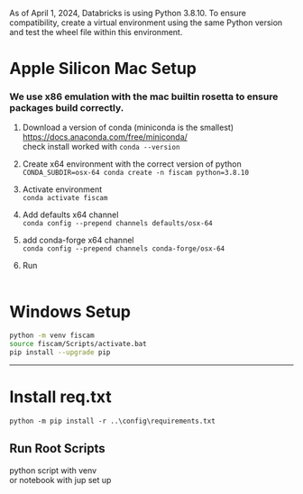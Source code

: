 As of April 1, 2024, Databricks is using Python 3.8.10. To ensure compatibility, create a virtual environment using the same Python version and test the wheel file within this environment.

# Apple Silicon Mac Setup
### We use x86 emulation with the mac builtin rosetta to ensure packages build correctly.

1. Download a version of conda (miniconda is the smallest) https://docs.anaconda.com/free/miniconda/ \
check install worked with ```conda --version```

2. Create x64 environment with the correct version of python \
    ```CONDA_SUBDIR=osx-64 conda create -n fiscam python=3.8.10```

3. Activate environment \
    ```conda activate fiscam```

4. Add defaults x64 channel \
    ```conda config --prepend channels defaults/osx-64```

5. add conda-forge x64 channel \
    ```conda config --prepend channels conda-forge/osx-64```


7. Run 
<br><br>
# Windows Setup

```bash
python -m venv fiscam
source fiscam/Scripts/activate.bat
pip install --upgrade pip
```

---
# Install req.txt
```python -m pip install -r ..\config\requirements.txt``` <br>


## Run Root Scripts
python script with venv <br>
or notebook with jup set up
